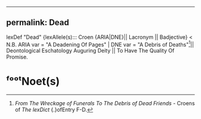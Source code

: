 
---
permalink: Dead
---
lexDef "Dead" {lexAllele(s)::: Croen {ARIA|DNE}|| Lacronym || Badjective} < N.B. ARIA var = "A Deadening Of Pages" | DNE var = "A Debris of Deaths"[^wreck]|| Deontological Eschatology Auguring Deity || To Have The Quality Of Promise.
# ᶠᵒᵒᵗNoet(s)

[^wreck]: *From The Wreckage of Funerals To The Debris of Dead Friends* - Croens of *The lexDict* {.}ofEntry F-D.